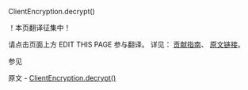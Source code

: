  ClientEncryption.decrypt()

 ！本页翻译征集中！

请点击页面上方 EDIT THIS PAGE 参与翻译。
详见：
[贡献指南]( https://github.com/JinMuInfo/MongoDB-Manual-zh/blob/master/CONTRIBUTING.md )、
[原文链接](  https://docs.mongodb.com/manual/reference/method/ClientEncryption.decrypt/  )。

 参见

原文 - [ClientEncryption.decrypt()]( https://docs.mongodb.com/manual/reference/method/ClientEncryption.decrypt/ )

